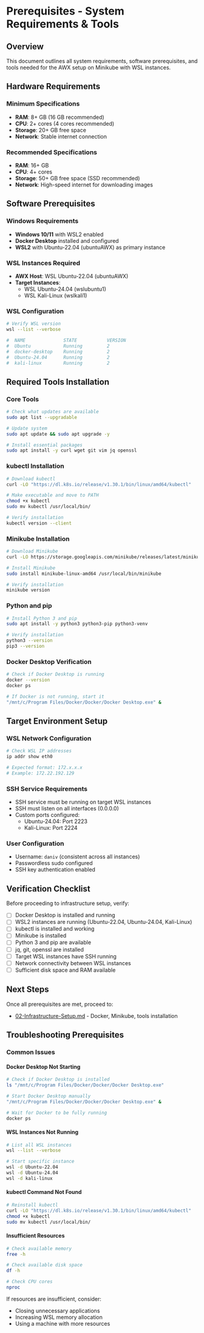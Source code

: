 # Prerequisites - System Requirements & Tools

## Overview
This document outlines all system requirements, software prerequisites, and tools needed for the AWX setup on Minikube with WSL instances.

## Hardware Requirements

### Minimum Specifications
- **RAM**: 8+ GB (16 GB recommended)
- **CPU**: 2+ cores (4 cores recommended)
- **Storage**: 20+ GB free space
- **Network**: Stable internet connection

### Recommended Specifications
- **RAM**: 16+ GB
- **CPU**: 4+ cores
- **Storage**: 50+ GB free space (SSD recommended)
- **Network**: High-speed internet for downloading images

## Software Prerequisites

### Windows Requirements
- **Windows 10/11** with WSL2 enabled
- **Docker Desktop** installed and configured
- **WSL2** with Ubuntu-22.04 (ubuntuAWX) as primary instance

### WSL Instances Required
- **AWX Host**: WSL Ubuntu-22.04 (ubuntuAWX)
- **Target Instances**: 
  - WSL Ubuntu-24.04 (wslubuntu1)
  - WSL Kali-Linux (wslkali1)

### WSL Configuration
```bash
# Verify WSL version
wsl --list --verbose

#  NAME              STATE           VERSION
#  Ubuntu            Running         2
#  docker-desktop    Running         2
#  Ubuntu-24.04      Running         2
#  kali-linux        Running         2

```

## Required Tools Installation

### Core Tools
```bash
# Check what updates are available
sudo apt list --upgradable

# Update system
sudo apt update && sudo apt upgrade -y

# Install essential packages
sudo apt install -y curl wget git vim jq openssl
```

### kubectl Installation
```bash
# Download kubectl
curl -LO "https://dl.k8s.io/release/v1.30.1/bin/linux/amd64/kubectl"

# Make executable and move to PATH
chmod +x kubectl
sudo mv kubectl /usr/local/bin/

# Verify installation
kubectl version --client
```

### Minikube Installation
```bash
# Download Minikube
curl -LO https://storage.googleapis.com/minikube/releases/latest/minikube-linux-amd64

# Install Minikube
sudo install minikube-linux-amd64 /usr/local/bin/minikube

# Verify installation
minikube version
```

### Python and pip
```bash
# Install Python 3 and pip
sudo apt install -y python3 python3-pip python3-venv

# Verify installation
python3 --version
pip3 --version
```

### Docker Desktop Verification
```bash
# Check if Docker Desktop is running
docker --version
docker ps

# If Docker is not running, start it
"/mnt/c/Program Files/Docker/Docker/Docker Desktop.exe" &
```

## Target Environment Setup

### WSL Network Configuration
```bash
# Check WSL IP addresses
ip addr show eth0

# Expected format: 172.x.x.x
# Example: 172.22.192.129
```

### SSH Service Requirements
- SSH service must be running on target WSL instances
- SSH must listen on all interfaces (0.0.0.0)
- Custom ports configured:
  - Ubuntu-24.04: Port 2223
  - Kali-Linux: Port 2224

### User Configuration
- Username: `daniv` (consistent across all instances)
- Passwordless sudo configured
- SSH key authentication enabled

## Verification Checklist

Before proceeding to infrastructure setup, verify:

- [ ] Docker Desktop is installed and running
- [ ] WSL2 instances are running (Ubuntu-22.04, Ubuntu-24.04, Kali-Linux)
- [ ] kubectl is installed and working
- [ ] Minikube is installed
- [ ] Python 3 and pip are available
- [ ] jq, git, openssl are installed
- [ ] Target WSL instances have SSH running
- [ ] Network connectivity between WSL instances
- [ ] Sufficient disk space and RAM available

## Next Steps

Once all prerequisites are met, proceed to:
- [02-Infrastructure-Setup.md](02-Infrastructure-Setup.md) - Docker, Minikube, tools installation

## Troubleshooting Prerequisites

### Common Issues

#### Docker Desktop Not Starting
```bash
# Check if Docker Desktop is installed
ls "/mnt/c/Program Files/Docker/Docker/Docker Desktop.exe"

# Start Docker Desktop manually
"/mnt/c/Program Files/Docker/Docker/Docker Desktop.exe" &

# Wait for Docker to be fully running
docker ps
```

#### WSL Instances Not Running
```bash
# List all WSL instances
wsl --list --verbose

# Start specific instance
wsl -d Ubuntu-22.04
wsl -d Ubuntu-24.04
wsl -d kali-linux
```

#### kubectl Command Not Found
```bash
# Reinstall kubectl
curl -LO "https://dl.k8s.io/release/v1.30.1/bin/linux/amd64/kubectl"
chmod +x kubectl
sudo mv kubectl /usr/local/bin/
```

#### Insufficient Resources
```bash
# Check available memory
free -h

# Check available disk space
df -h

# Check CPU cores
nproc
```

If resources are insufficient, consider:
- Closing unnecessary applications
- Increasing WSL memory allocation
- Using a machine with more resources
